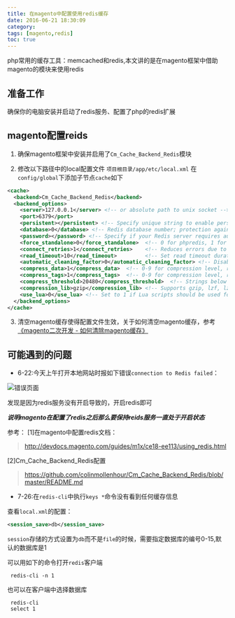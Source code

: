```yaml
---
title: 在magento中配置使用redis缓存
date: 2016-06-21 18:30:09
category:
tags: [magento,redis]
toc: true
---
```


php常用的缓存工具：memcached和redis,本文讲的是在magento框架中借助magento的模块来使用redis



## 准备工作
确保你的电脑安装并启动了redis服务、配置了php的redis扩展
## magento配置reids
1. 确保magento框架中安装并启用了`Cm_Cache_Backend_Redis`模块

2. 修改以下路径中的local配置文件
`项目根目录/app/etc/local.xml`
在`config/global`下添加子节点`cache`如下

``` xml
<cache>
  <backend>Cm_Cache_Backend_Redis</backend>
  <backend_options>
    <server>127.0.0.1</server> <!-- or absolute path to unix socket -->
    <port>6379</port>
    <persistent></persistent> <!-- Specify unique string to enable persistent connections. E.g.: sess-db0; bugs with phpredis and php-fpm are known: https://github.com/nicolasff/phpredis/issues/70 -->
    <database>0</database> <!-- Redis database number; protection against accidental data loss is improved by not sharing databases -->
    <password></password> <!-- Specify if your Redis server requires authentication -->
    <force_standalone>0</force_standalone>  <!-- 0 for phpredis, 1 for standalone PHP -->
    <connect_retries>1</connect_retries>    <!-- Reduces errors due to random connection failures; a value of 1 will not retry after the first failure -->
    <read_timeout>10</read_timeout>         <!-- Set read timeout duration; phpredis does not currently support setting read timeouts -->
    <automatic_cleaning_factor>0</automatic_cleaning_factor> <!-- Disabled by default -->
    <compress_data>1</compress_data>  <!-- 0-9 for compression level, recommended: 0 or 1 -->
    <compress_tags>1</compress_tags>  <!-- 0-9 for compression level, recommended: 0 or 1 -->
    <compress_threshold>20480</compress_threshold>  <!-- Strings below this size will not be compressed -->
    <compression_lib>gzip</compression_lib> <!-- Supports gzip, lzf, lz4 (as l4z) and snappy -->
    <use_lua>0</use_lua> <!-- Set to 1 if Lua scripts should be used for some operations -->
  </backend_options>
</cache>
  ```
  
3. 清空magento缓存使得配置文件生效，关于如何清空magento缓存，参考[《magento二次开发 - 如何清除magento缓存》](http://www.jianshu.com/p/a240602a4f36)

## 可能遇到的问题
- 6-22:今天上午打开本地网站时报如下错误`connection to Redis failed`：

![错误页面](http://upload-images.jianshu.io/upload_images/1903856-73c60ab2ef05b45b.png?imageMogr2/auto-orient/strip%7CimageView2/2/w/1240)

发现是因为redis服务没有开启导致的，开启redis即可

***说明magento在配置了redis之后那么要保持reids服务一直处于开启状态***

参考：
[1]在magento中配置redis文档： 
> http://devdocs.magento.com/guides/m1x/ce18-ee113/using_redis.html

[2]Cm_Cache_Backend_Redis配置
>https://github.com/colinmollenhour/Cm_Cache_Backend_Redis/blob/master/README.md


- 7-26:在`redis-cli`中执行`keys *`命令没有看到任何缓存信息

查看`local.xml`的配置：
``` xml
<session_save>db</session_save>
```
`session`存储的方式设置为`db`而不是`file`的时候，需要指定数据库的编号0-15,默认的数据库是1

可以用如下的命令打开`redis`客户端
``` shell
 redis-cli -n 1
```
也可以在客户端中选择数据库
``` shell
 redis-cli
 select 1
```


